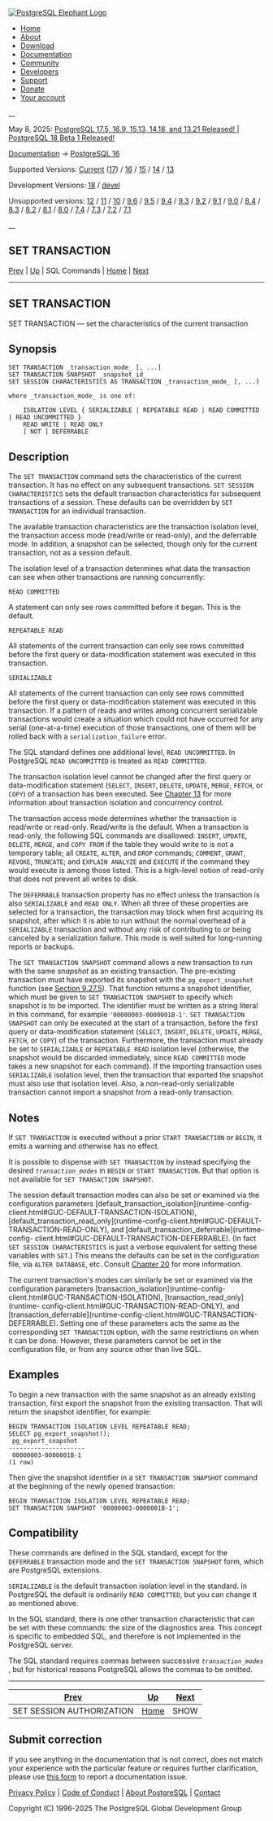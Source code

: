 [ ![PostgreSQL Elephant Logo](/media/img/about/press/elephant.png) ](/)

  * [Home](/ "Home")
  * [About](/about/ "About")
  * [Download](/download/ "Download")
  * [Documentation](/docs/ "Documentation")
  * [Community](/community/ "Community")
  * [Developers](/developer/ "Developers")
  * [Support](/support/ "Support")
  * [Donate](/about/donate/ "Donate")
  * [Your account](/account/ "Your account")

__

May 8, 2025: [ PostgreSQL 17.5, 16.9, 15.13, 14.18, and 13.21 Released! ](/about/news/postgresql-175-169-1513-1418-and-1321-released-3072/) | [ PostgreSQL 18 Beta 1 Released! ](/about/news/postgresql-18-beta-1-released-3070/)

[Documentation](/docs/ "Documentation") -> [PostgreSQL
16](/docs/16/index.html)

Supported Versions: [Current](/docs/current/sql-set-transaction.html
"PostgreSQL 17 - SET TRANSACTION") ([17](/docs/17/sql-set-transaction.html
"PostgreSQL 17 - SET TRANSACTION")) / [16](/docs/16/sql-set-transaction.html
"PostgreSQL 16 - SET TRANSACTION") / [15](/docs/15/sql-set-transaction.html
"PostgreSQL 15 - SET TRANSACTION") / [14](/docs/14/sql-set-transaction.html
"PostgreSQL 14 - SET TRANSACTION") / [13](/docs/13/sql-set-transaction.html
"PostgreSQL 13 - SET TRANSACTION")

Development Versions: [18](/docs/18/sql-set-transaction.html "PostgreSQL 18 -
SET TRANSACTION") / [devel](/docs/devel/sql-set-transaction.html "PostgreSQL
devel - SET TRANSACTION")

Unsupported versions: [12](/docs/12/sql-set-transaction.html "PostgreSQL 12 -
SET TRANSACTION") / [11](/docs/11/sql-set-transaction.html "PostgreSQL 11 -
SET TRANSACTION") / [10](/docs/10/sql-set-transaction.html "PostgreSQL 10 -
SET TRANSACTION") / [9.6](/docs/9.6/sql-set-transaction.html "PostgreSQL 9.6 -
SET TRANSACTION") / [9.5](/docs/9.5/sql-set-transaction.html "PostgreSQL 9.5 -
SET TRANSACTION") / [9.4](/docs/9.4/sql-set-transaction.html "PostgreSQL 9.4 -
SET TRANSACTION") / [9.3](/docs/9.3/sql-set-transaction.html "PostgreSQL 9.3 -
SET TRANSACTION") / [9.2](/docs/9.2/sql-set-transaction.html "PostgreSQL 9.2 -
SET TRANSACTION") / [9.1](/docs/9.1/sql-set-transaction.html "PostgreSQL 9.1 -
SET TRANSACTION") / [9.0](/docs/9.0/sql-set-transaction.html "PostgreSQL 9.0 -
SET TRANSACTION") / [8.4](/docs/8.4/sql-set-transaction.html "PostgreSQL 8.4 -
SET TRANSACTION") / [8.3](/docs/8.3/sql-set-transaction.html "PostgreSQL 8.3 -
SET TRANSACTION") / [8.2](/docs/8.2/sql-set-transaction.html "PostgreSQL 8.2 -
SET TRANSACTION") / [8.1](/docs/8.1/sql-set-transaction.html "PostgreSQL 8.1 -
SET TRANSACTION") / [8.0](/docs/8.0/sql-set-transaction.html "PostgreSQL 8.0 -
SET TRANSACTION") / [7.4](/docs/7.4/sql-set-transaction.html "PostgreSQL 7.4 -
SET TRANSACTION") / [7.3](/docs/7.3/sql-set-transaction.html "PostgreSQL 7.3 -
SET TRANSACTION") / [7.2](/docs/7.2/sql-set-transaction.html "PostgreSQL 7.2 -
SET TRANSACTION") / [7.1](/docs/7.1/sql-set-transaction.html "PostgreSQL 7.1 -
SET TRANSACTION")

__

SET TRANSACTION  
---  
[Prev](sql-set-session-authorization.html "SET SESSION AUTHORIZATION")  | [Up](sql-commands.html "SQL Commands") | SQL Commands | [Home](index.html "PostgreSQL 16.9 Documentation") |  [Next](sql-show.html "SHOW")  
  
* * *

## SET TRANSACTION

SET TRANSACTION — set the characteristics of the current transaction

## Synopsis

    
    
    SET TRANSACTION _transaction_mode_ [, ...]
    SET TRANSACTION SNAPSHOT _snapshot_id_
    SET SESSION CHARACTERISTICS AS TRANSACTION _transaction_mode_ [, ...]
    
    where _transaction_mode_ is one of:
    
        ISOLATION LEVEL { SERIALIZABLE | REPEATABLE READ | READ COMMITTED | READ UNCOMMITTED }
        READ WRITE | READ ONLY
        [ NOT ] DEFERRABLE
    

## Description

The `SET TRANSACTION` command sets the characteristics of the current
transaction. It has no effect on any subsequent transactions. `SET SESSION
CHARACTERISTICS` sets the default transaction characteristics for subsequent
transactions of a session. These defaults can be overridden by `SET
TRANSACTION` for an individual transaction.

The available transaction characteristics are the transaction isolation level,
the transaction access mode (read/write or read-only), and the deferrable
mode. In addition, a snapshot can be selected, though only for the current
transaction, not as a session default.

The isolation level of a transaction determines what data the transaction can
see when other transactions are running concurrently:

`READ COMMITTED`

    

A statement can only see rows committed before it began. This is the default.

`REPEATABLE READ`

    

All statements of the current transaction can only see rows committed before
the first query or data-modification statement was executed in this
transaction.

`SERIALIZABLE`

    

All statements of the current transaction can only see rows committed before
the first query or data-modification statement was executed in this
transaction. If a pattern of reads and writes among concurrent serializable
transactions would create a situation which could not have occurred for any
serial (one-at-a-time) execution of those transactions, one of them will be
rolled back with a `serialization_failure` error.

The SQL standard defines one additional level, `READ UNCOMMITTED`. In
PostgreSQL `READ UNCOMMITTED` is treated as `READ COMMITTED`.

The transaction isolation level cannot be changed after the first query or
data-modification statement (`SELECT`, `INSERT`, `DELETE`, `UPDATE`, `MERGE`,
`FETCH`, or `COPY`) of a transaction has been executed. See [Chapter
13](mvcc.html "Chapter 13. Concurrency Control") for more information about
transaction isolation and concurrency control.

The transaction access mode determines whether the transaction is read/write
or read-only. Read/write is the default. When a transaction is read-only, the
following SQL commands are disallowed: `INSERT`, `UPDATE`, `DELETE`, `MERGE`,
and `COPY FROM` if the table they would write to is not a temporary table; all
`CREATE`, `ALTER`, and `DROP` commands; `COMMENT`, `GRANT`, `REVOKE`,
`TRUNCATE`; and `EXPLAIN ANALYZE` and `EXECUTE` if the command they would
execute is among those listed. This is a high-level notion of read-only that
does not prevent all writes to disk.

The `DEFERRABLE` transaction property has no effect unless the transaction is
also `SERIALIZABLE` and `READ ONLY`. When all three of these properties are
selected for a transaction, the transaction may block when first acquiring its
snapshot, after which it is able to run without the normal overhead of a
`SERIALIZABLE` transaction and without any risk of contributing to or being
canceled by a serialization failure. This mode is well suited for long-running
reports or backups.

The `SET TRANSACTION SNAPSHOT` command allows a new transaction to run with
the same _snapshot_ as an existing transaction. The pre-existing transaction
must have exported its snapshot with the `pg_export_snapshot` function (see
[Section 9.27.5](functions-admin.html#FUNCTIONS-SNAPSHOT-SYNCHRONIZATION
"9.27.5. Snapshot Synchronization Functions")). That function returns a
snapshot identifier, which must be given to `SET TRANSACTION SNAPSHOT` to
specify which snapshot is to be imported. The identifier must be written as a
string literal in this command, for example `'00000003-0000001B-1'`. `SET
TRANSACTION SNAPSHOT` can only be executed at the start of a transaction,
before the first query or data-modification statement (`SELECT`, `INSERT`,
`DELETE`, `UPDATE`, `MERGE`, `FETCH`, or `COPY`) of the transaction.
Furthermore, the transaction must already be set to `SERIALIZABLE` or
`REPEATABLE READ` isolation level (otherwise, the snapshot would be discarded
immediately, since `READ COMMITTED` mode takes a new snapshot for each
command). If the importing transaction uses `SERIALIZABLE` isolation level,
then the transaction that exported the snapshot must also use that isolation
level. Also, a non-read-only serializable transaction cannot import a snapshot
from a read-only transaction.

## Notes

If `SET TRANSACTION` is executed without a prior `START TRANSACTION` or
`BEGIN`, it emits a warning and otherwise has no effect.

It is possible to dispense with `SET TRANSACTION` by instead specifying the
desired _`transaction_modes`_ in `BEGIN` or `START TRANSACTION`. But that
option is not available for `SET TRANSACTION SNAPSHOT`.

The session default transaction modes can also be set or examined via the
configuration parameters [default_transaction_isolation](runtime-config-
client.html#GUC-DEFAULT-TRANSACTION-ISOLATION),
[default_transaction_read_only](runtime-config-client.html#GUC-DEFAULT-
TRANSACTION-READ-ONLY), and [default_transaction_deferrable](runtime-config-
client.html#GUC-DEFAULT-TRANSACTION-DEFERRABLE). (In fact `SET SESSION
CHARACTERISTICS` is just a verbose equivalent for setting these variables with
`SET`.) This means the defaults can be set in the configuration file, via
`ALTER DATABASE`, etc. Consult [Chapter 20](runtime-config.html
"Chapter 20. Server Configuration") for more information.

The current transaction's modes can similarly be set or examined via the
configuration parameters [transaction_isolation](runtime-config-
client.html#GUC-TRANSACTION-ISOLATION), [transaction_read_only](runtime-
config-client.html#GUC-TRANSACTION-READ-ONLY), and
[transaction_deferrable](runtime-config-client.html#GUC-TRANSACTION-
DEFERRABLE). Setting one of these parameters acts the same as the
corresponding `SET TRANSACTION` option, with the same restrictions on when it
can be done. However, these parameters cannot be set in the configuration
file, or from any source other than live SQL.

## Examples

To begin a new transaction with the same snapshot as an already existing
transaction, first export the snapshot from the existing transaction. That
will return the snapshot identifier, for example:

    
    
    BEGIN TRANSACTION ISOLATION LEVEL REPEATABLE READ;
    SELECT pg_export_snapshot();
     pg_export_snapshot
    ---------------------
     00000003-0000001B-1
    (1 row)
    

Then give the snapshot identifier in a `SET TRANSACTION SNAPSHOT` command at
the beginning of the newly opened transaction:

    
    
    BEGIN TRANSACTION ISOLATION LEVEL REPEATABLE READ;
    SET TRANSACTION SNAPSHOT '00000003-0000001B-1';
    

## Compatibility

These commands are defined in the SQL standard, except for the `DEFERRABLE`
transaction mode and the `SET TRANSACTION SNAPSHOT` form, which are PostgreSQL
extensions.

`SERIALIZABLE` is the default transaction isolation level in the standard. In
PostgreSQL the default is ordinarily `READ COMMITTED`, but you can change it
as mentioned above.

In the SQL standard, there is one other transaction characteristic that can be
set with these commands: the size of the diagnostics area. This concept is
specific to embedded SQL, and therefore is not implemented in the PostgreSQL
server.

The SQL standard requires commas between successive _`transaction_modes`_ ,
but for historical reasons PostgreSQL allows the commas to be omitted.

* * *

[Prev](sql-set-session-authorization.html "SET SESSION AUTHORIZATION")  | [Up](sql-commands.html "SQL Commands") |  [Next](sql-show.html "SHOW")  
---|---|---  
SET SESSION AUTHORIZATION  | [Home](index.html "PostgreSQL 16.9 Documentation") |  SHOW  
  
## Submit correction

If you see anything in the documentation that is not correct, does not match
your experience with the particular feature or requires further clarification,
please use [this form](/account/comments/new/16/sql-set-transaction.html/) to
report a documentation issue.

[Privacy Policy](/about/privacypolicy) | [Code of Conduct](/about/policies/coc/) | [About PostgreSQL](/about/) | [Contact](/about/contact/)  

Copyright (C) 1996-2025 The PostgreSQL Global Development Group


